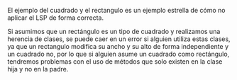 El ejemplo del cuadrado y el rectangulo es un ejemplo estrella de cómo no aplicar el LSP de forma correcta.

Si asumimos que un rectángulo es un tipo de cuadrado y realizamos una herencia de clases, se puede caer en un error si alguien utiliza estas clases, ya que un rectangulo modifica su ancho y su alto de forma independiente y un cuadrado no, por lo que si alguien asume un cuadrado como rectángulo, tendremos problemas con el uso de métodos que solo existen en la clase hija y no en la padre.
